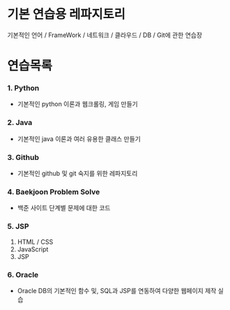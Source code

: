 # 기본 연습용 레파지토리
기본적인 언어 / FrameWork / 네트워크 / 클라우드 / DB / Git에 관한 연습장

# 연습목록

### 1. Python
- 기본적인 python 이론과 웹크롤링, 게임 만들기
### 2. Java
- 기본적인 java 이론과 여러 유용한 클래스 만들기
### 3. Github
- 기본적인 github 및 git 숙지를 위한 레파지토리
### 4. Baekjoon Problem Solve
- 백준 사이트 단계별 문제에 대한 코드

### 5. JSP
1. HTML / CSS
2. JavaScript
3. JSP 

### 6. Oracle
- Oracle DB의 기본적인 함수 및, SQL과 JSP를 연동하여 다양한 웹페이지 제작 실습
